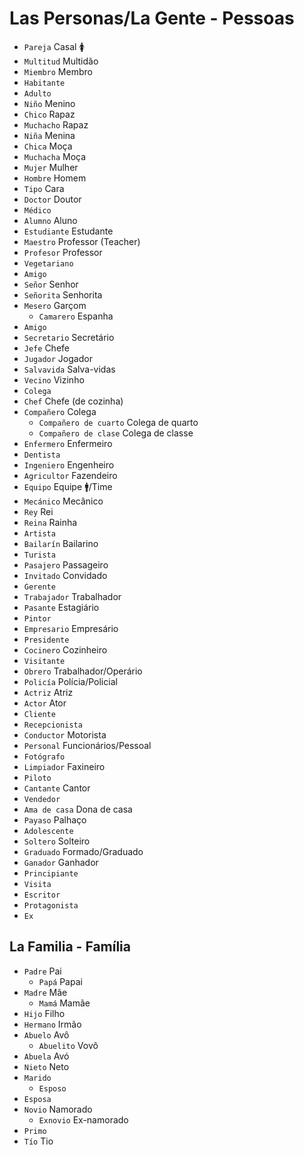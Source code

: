 # Las Personas/La Gente - Pessoas

-   `Pareja` Casal 🚺
-   `Multitud` Multidão
-   `Miembro` Membro
-   `Habitante`
-   `Adulto`
-   `Niño` Menino
-   `Chico` Rapaz
-   `Muchacho` Rapaz
-   `Niña` Menina
-   `Chica` Moça
-   `Muchacha` Moça
-   `Mujer` Mulher
-   `Hombre` Homem
-   `Tipo` Cara
-   `Doctor` Doutor
-   `Médico`
-   `Alumno` Aluno
-   `Estudiante` Estudante
-   `Maestro` Professor (Teacher)
-   `Profesor` Professor
-   `Vegetariano`
-   `Amigo`
-   `Señor` Senhor
-   `Señorita` Senhorita
-   `Mesero` Garçom
    -   `Camarero` Espanha
-   `Amigo`
-   `Secretario` Secretário
-   `Jefe` Chefe
-   `Jugador` Jogador
-   `Salvavida` Salva-vidas
-   `Vecino` Vizinho
-   `Colega`
-   `Chef` Chefe (de cozinha)
-   `Compañero` Colega
    -   `Compañero de cuarto` Colega de quarto
    -   `Compañero de clase` Colega de classe
-   `Enfermero` Enfermeiro
-   `Dentista`
-   `Ingeniero` Engenheiro
-   `Agricultor` Fazendeiro
-   `Equipo` Equipe 🚹/Time
-   `Mecánico` Mecânico
-   `Rey` Rei
-   `Reina` Rainha
-   `Artista`
-   `Bailarín` Bailarino
-   `Turista`
-   `Pasajero` Passageiro
-   `Invitado` Convidado
-   `Gerente`
-   `Trabajador` Trabalhador
-   `Pasante` Estagiário
-   `Pintor`
-   `Empresario` Empresário
-   `Presidente`
-   `Cocinero` Cozinheiro
-   `Visitante`
-   `Obrero` Trabalhador/Operário
-   `Policía` Polícia/Policial
-   `Actriz` Atriz
-   `Actor` Ator
-   `Cliente`
-   `Recepcionista`
-   `Conductor` Motorista
-   `Personal` Funcionários/Pessoal
-   `Fotógrafo`
-   `Limpiador` Faxineiro
-   `Piloto`
-   `Cantante` Cantor
-   `Vendedor`
-   `Ama de casa` Dona de casa
-   `Payaso` Palhaço
-   `Adolescente`
-   `Soltero` Solteiro
-   `Graduado` Formado/Graduado
-   `Ganador` Ganhador
-   `Principiante`
-   `Visita`
-   `Escritor`
-   `Protagonista`
-   `Ex`

## La Familia - Família

-   `Padre` Pai
    -   `Papá` Papai
-   `Madre` Mãe
    -   `Mamá` Mamãe
-   `Hijo` Filho
-   `Hermano` Irmão
-   `Abuelo` Avô
    -   `Abuelito` Vovô
-   `Abuela` Avó
-   `Nieto` Neto
-   `Marido`
    -   `Esposo`
-   `Esposa`
-   `Novio` Namorado
    -   `Exnovio` Ex-namorado
-   `Primo`
-   `Tío` Tio
